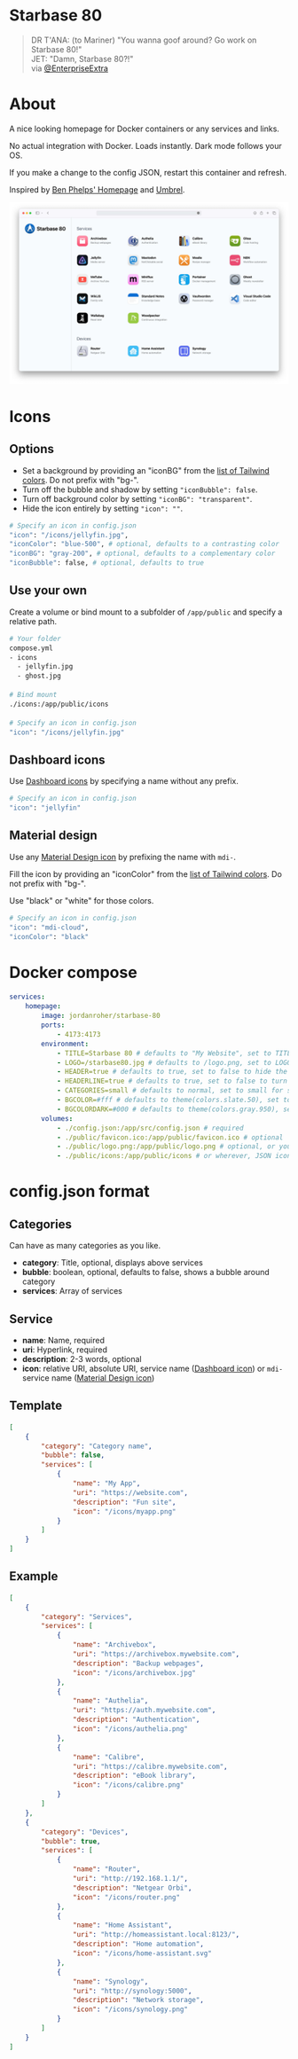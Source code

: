 # Starbase 80

> DR T'ANA: (to Mariner) "You wanna goof around? Go work on Starbase 80!"<br />
> JET: "Damn, Starbase 80?!"<br />
> via [@EnterpriseExtra](https://twitter.com/EnterpriseExtra/status/1304161631451004928)

# About

A nice looking homepage for Docker containers or any services and links.

No actual integration with Docker. Loads instantly. Dark mode follows your OS.

If you make a change to the config JSON, restart this container and refresh.

Inspired by [Ben Phelps' Homepage](https://gethomepage.dev/) and [Umbrel](https://umbrel.com/).

<img src="./preview.jpg" alt="" />

# Icons

## Options

-   Set a background by providing an "iconBG" from the [list of Tailwind colors](https://tailwindcss.com/docs/background-color). Do not prefix with "bg-".
-   Turn off the bubble and shadow by setting `"iconBubble": false`.
-   Turn off background color by setting `"iconBG": "transparent"`.
-   Hide the icon entirely by setting `"icon": ""`.

```bash
# Specify an icon in config.json
"icon": "/icons/jellyfin.jpg",
"iconColor": "blue-500", # optional, defaults to a contrasting color
"iconBG": "gray-200", # optional, defaults to a complementary color
"iconBubble": false, # optional, defaults to true
```

## Use your own

Create a volume or bind mount to a subfolder of `/app/public` and specify a relative path.

```bash
# Your folder
compose.yml
- icons
  - jellyfin.jpg
  - ghost.jpg

# Bind mount
./icons:/app/public/icons

# Specify an icon in config.json
"icon": "/icons/jellyfin.jpg"
```

## Dashboard icons

Use [Dashboard icons](https://github.com/walkxcode/dashboard-icons) by specifying a name without any prefix.

```bash
# Specify an icon in config.json
"icon": "jellyfin"
```

## Material design

Use any [Material Design icon](https://icon-sets.iconify.design/mdi/) by prefixing the name with `mdi-`.

Fill the icon by providing an "iconColor" from the [list of Tailwind colors](https://tailwindcss.com/docs/background-color). Do not prefix with "bg-".

Use "black" or "white" for those colors.

```bash
# Specify an icon in config.json
"icon": "mdi-cloud",
"iconColor": "black"
```

# Docker compose

```yaml
services:
    homepage:
        image: jordanroher/starbase-80
        ports:
            - 4173:4173
        environment:
            - TITLE=Starbase 80 # defaults to "My Website", set to TITLE= to hide the title
            - LOGO=/starbase80.jpg # defaults to /logo.png, set to LOGO= to hide the logo
			- HEADER=true # defaults to true, set to false to hide the title and logo
			- HEADERLINE=true # defaults to true, set to false to turn off the header border line
			- CATEGORIES=small # defaults to normal, set to small for smaller, uppercase category labels
			- BGCOLOR=#fff # defaults to theme(colors.slate.50), set to any hex color or Tailwind color using the theme syntax
			- BGCOLORDARK=#000 # defaults to theme(colors.gray.950), set to any hex color or Tailwind color using the theme syntax
        volumes:
            - ./config.json:/app/src/config.json # required
            - ./public/favicon.ico:/app/public/favicon.ico # optional
            - ./public/logo.png:/app/public/logo.png # optional, or you can reference something in /icons
            - ./public/icons:/app/public/icons # or wherever, JSON icon paths are relative to /app/public
```

# config.json format

## Categories

Can have as many categories as you like.

-   **category**: Title, optional, displays above services
-   **bubble**: boolean, optional, defaults to false, shows a bubble around category
-   **services**: Array of services

## Service

-   **name**: Name, required
-   **uri**: Hyperlink, required
-   **description**: 2-3 words, optional
-   **icon**: relative URI, absolute URI, service name ([Dashboard icon](https://github.com/walkxcode/dashboard-icons)) or `mdi-`service name ([Material Design icon](https://icon-sets.iconify.design/mdi/))

## Template

```json
[
	{
		"category": "Category name",
		"bubble": false,
		"services": [
			{
				"name": "My App",
				"uri": "https://website.com",
				"description": "Fun site",
				"icon": "/icons/myapp.png"
			}
		]
	}
]
```

## Example

```json
[
	{
		"category": "Services",
		"services": [
			{
				"name": "Archivebox",
				"uri": "https://archivebox.mywebsite.com",
				"description": "Backup webpages",
				"icon": "/icons/archivebox.jpg"
			},
			{
				"name": "Authelia",
				"uri": "https://auth.mywebsite.com",
				"description": "Authentication",
				"icon": "/icons/authelia.png"
			},
			{
				"name": "Calibre",
				"uri": "https://calibre.mywebsite.com",
				"description": "eBook library",
				"icon": "/icons/calibre.png"
			}
		]
	},
	{
		"category": "Devices",
		"bubble": true,
		"services": [
			{
				"name": "Router",
				"uri": "http://192.168.1.1/",
				"description": "Netgear Orbi",
				"icon": "/icons/router.png"
			},
			{
				"name": "Home Assistant",
				"uri": "http://homeassistant.local:8123/",
				"description": "Home automation",
				"icon": "/icons/home-assistant.svg"
			},
			{
				"name": "Synology",
				"uri": "http://synology:5000",
				"description": "Network storage",
				"icon": "/icons/synology.png"
			}
		]
	}
]
```
